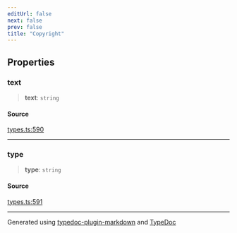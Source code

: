```yaml
---
editUrl: false
next: false
prev: false
title: "Copyright"
---
```


## Properties

### text

> **text**: `string`

#### Source

[types.ts:590](https://github.com/fostertheweb/spotify-web-sdk/blob/8d95f4b/src/types.ts#L590)

***

### type

> **type**: `string`

#### Source

[types.ts:591](https://github.com/fostertheweb/spotify-web-sdk/blob/8d95f4b/src/types.ts#L591)

***

Generated using [typedoc-plugin-markdown](https://www.npmjs.com/package/typedoc-plugin-markdown) and [TypeDoc](https://typedoc.org/)
